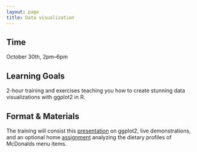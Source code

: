 ```yaml
---
layout: page
title: Data visualization
---
```


## Time

October 30th, 2pm–6pm

## Learning Goals
2-hour training and exercises teaching you how to create stunning data visualizations with ggplot2 in R.

## Format & Materials

The training will consist this <a href="https://cdsbasel.github.io/dataanalytics_rsessions/_sessions/Plotting/Plotting.html">presentation</a> on ggplot2, live demonstrations, and an optional home <a href="https://cdsbasel.github.io/dataanalytics_rsessions/_sessions/Plotting/Plotting_practical.html">assignment</a> analyzing the dietary profiles of McDonalds menu items.
